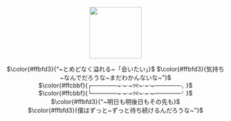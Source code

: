 <p align="center">
<img src="https://file.garden/Zlo7whFY2AfQROME/492e39a3-80f7-44ae-b6f9-36790401b452_095a8711-326b-48fe-adfd-0390eca8028b.webp" "width="120" height="120"> </p>
<p align="center">
$\color{#ffbfd3}{“~とめどなく溢れる~「会いたい」}$
$\color{#ffbfd3}{気持ち~なんでだろうな~まだわかんないな~”}$ <br />
$\color{#ffcbbf}{╭──────~·~·~୨୧~·~·~──────╮}$<br />
$\color{#ffcbbf}{╰──────~·~·~୨୧~·~·~──────╯}$<br />
$\color{#ffbfd3}{“~明日も明後日もその先も}$<br />
$\color{#ffbfd3}{僕はずっと~ずっと待ち続けるんだろうな~”}$<br />
